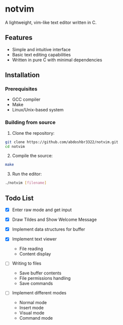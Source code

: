 # notvim


A lightweight, vim-like text editor written in C.

## Features

- Simple and intuitive interface
- Basic text editing capabilities
- Written in pure C with minimal dependencies

## Installation

### Prerequisites

- GCC compiler
- Make
- Linux/Unix-based system

### Building from source

1. Clone the repository:
```bash
git clone https://github.com/abdoshbr3322/notvim.git
cd notvim
```

2. Compile the source:
```bash
make
```

3. Run the editor:
```bash
./notvim [filename]
```



## Todo List

- [x] Enter raw mode and get input

- [x] Draw Tildes and Show Welcome Message

- [x] Implement data structures for buffer

- [x] Implement text viewer
  - File reading
  - Content display

- [ ] Writing to files
  - Save buffer contents
  - File permissions handling
  - Save commands
  
- [ ] Implement different modes
  - Normal mode
  - Insert mode
  - Visual mode
  - Command mode
